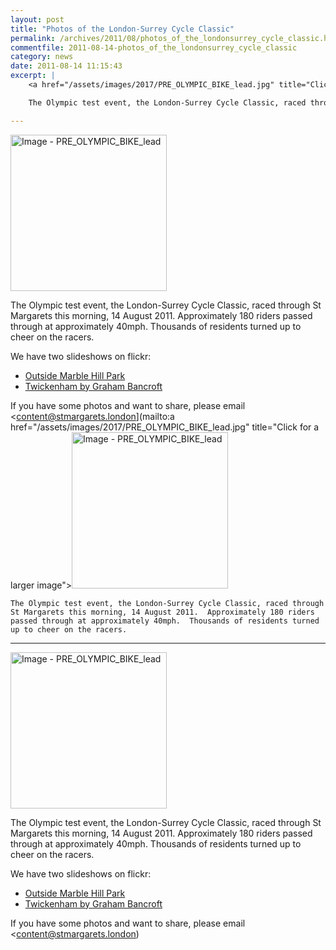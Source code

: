 ```yaml
---
layout: post
title: "Photos of the London-Surrey Cycle Classic"
permalink: /archives/2011/08/photos_of_the_londonsurrey_cycle_classic.html
commentfile: 2011-08-14-photos_of_the_londonsurrey_cycle_classic
category: news
date: 2011-08-14 11:15:43
excerpt: |
    <a href="/assets/images/2017/PRE_OLYMPIC_BIKE_lead.jpg" title="Click for a larger image"><img src="/assets/images/2017/PRE_OLYMPIC_BIKE_lead-thumb.jpg" width="250" alt="Image - PRE_OLYMPIC_BIKE_lead"  class="photo right"/></a>

    The Olympic test event, the London-Surrey Cycle Classic, raced through St Margarets this morning, 14 August 2011.  Approximately 180 riders passed through at approximately 40mph.  Thousands of residents turned up to cheer on the racers.

---
```


<a href="/assets/images/2017/PRE_OLYMPIC_BIKE_lead.jpg" title="Click for a larger image"><img src="/assets/images/2017/PRE_OLYMPIC_BIKE_lead-thumb.jpg" width="250" alt="Image - PRE_OLYMPIC_BIKE_lead"  class="photo right"/></a>

The Olympic test event, the London-Surrey Cycle Classic, raced through St Margarets this morning, 14 August 2011. Approximately 180 riders passed through at approximately 40mph. Thousands of residents turned up to cheer on the racers.

We have two slideshows on flickr:

-   [Outside Marble Hill Park](http://www.flickr.com//photos/mahnke/sets/72157627304780445/show/)
-   [Twickenham by Graham Bancroft](http://www.flickr.com//photos/grahambancroft/sets/72157627304540957/show/)

If you have some photos and want to share, please email <content@stmargarets.london](mailto:a href="/assets/images/2017/PRE_OLYMPIC_BIKE_lead.jpg" title="Click for a larger image"><img src="/assets/images/2017/PRE_OLYMPIC_BIKE_lead-thumb.jpg" width="250" alt="Image - PRE_OLYMPIC_BIKE_lead"  class="photo right"/></a>

    The Olympic test event, the London-Surrey Cycle Classic, raced through St Margarets this morning, 14 August 2011.  Approximately 180 riders passed through at approximately 40mph.  Thousands of residents turned up to cheer on the racers.

---

<a href="/assets/images/2017/PRE_OLYMPIC_BIKE_lead.jpg" title="Click for a larger image"><img src="/assets/images/2017/PRE_OLYMPIC_BIKE_lead-thumb.jpg" width="250" alt="Image - PRE_OLYMPIC_BIKE_lead"  class="photo right"/></a>

The Olympic test event, the London-Surrey Cycle Classic, raced through St Margarets this morning, 14 August 2011. Approximately 180 riders passed through at approximately 40mph. Thousands of residents turned up to cheer on the racers.

We have two slideshows on flickr:

-   [Outside Marble Hill Park](http://www.flickr.com//photos/mahnke/sets/72157627304780445/show/)
-   [Twickenham by Graham Bancroft](http://www.flickr.com//photos/grahambancroft/sets/72157627304540957/show/)

If you have some photos and want to share, please email <content@stmargarets.london)
